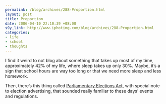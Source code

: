 ```yaml
--- 
permalink: /blog/archives/288-Proportion.html
layout: post
title: Proportion
date: 2006-04-10 22:10:39 +08:00
s9y_link: http://www.iphoting.com/blog/archives/288-Proportion.html
categories: 
- life
- school
- thoughts
---
```

<p class="whiteline"><p>I find it weird to not blog about something that takes up most of my time, approximately 42% of my life, where sleep takes up only 30%. Maybe, it&#8217;s a sign that school hours are way too long or that we need more sleep and less homework.</p>
</p><p class="break"><p>Then, there&#8217;s this thing called <a onclick="_gaq.push(['_trackPageview', '/extlink/statutes.agc.gov.sg/non_version/cgi-bin/cgi_legdisp.pl?actno=2001-REVED-218&amp;amp;date=20060315&amp;amp;method=whole&amp;amp;doctitle=']);"  href="http://statutes.agc.gov.sg/non_version/cgi-bin/cgi_legdisp.pl?actno=2001-REVED-218&amp;date=20060315&amp;method=whole&amp;doctitle=">Parliamentary Elections Act</a>, with special note to election advertising, that sounded really familiar to these days&#8217; events and regulations.</p></p>

